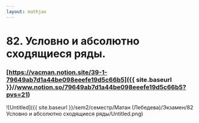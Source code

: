 ```yaml
---  
layout: mathjax  
---  
```

  
# 82. Условно и абсолютно сходящиеся ряды.  
  
### [https://vacman.notion.site/39-1-79649ab7d1a44be098eeefe19d5c66b5]({{ site.baseurl }}//www.notion.so/79649ab7d1a44be098eeefe19d5c66b5?pvs=21)  
  
![Untitled]({{ site.baseurl }}/sem2/семестр/Матан (Лебедева)/Экзамен/82 Условно и абсолютно сходящиеся ряды/Untitled.png)  
